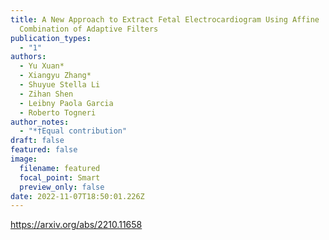 ```yaml
---
title: A New Approach to Extract Fetal Electrocardiogram Using Affine
  Combination of Adaptive Filters
publication_types:
  - "1"
authors:
  - Yu Xuan*
  - Xiangyu Zhang*
  - Shuyue Stella Li
  - Zihan Shen
  - Leibny Paola Garcia
  - Roberto Togneri
author_notes:
  - "*†Equal contribution"
draft: false
featured: false
image:
  filename: featured
  focal_point: Smart
  preview_only: false
date: 2022-11-07T18:50:01.226Z
---
```

https://arxiv.org/abs/2210.11658